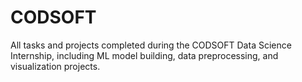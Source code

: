 # CODSOFT
All tasks and projects completed during the CODSOFT Data Science Internship, including ML model building, data preprocessing, and visualization projects.
